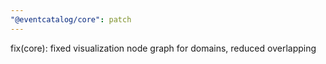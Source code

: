 ```yaml
---
"@eventcatalog/core": patch
---
```


fix(core): fixed visualization node graph for domains, reduced overlapping
